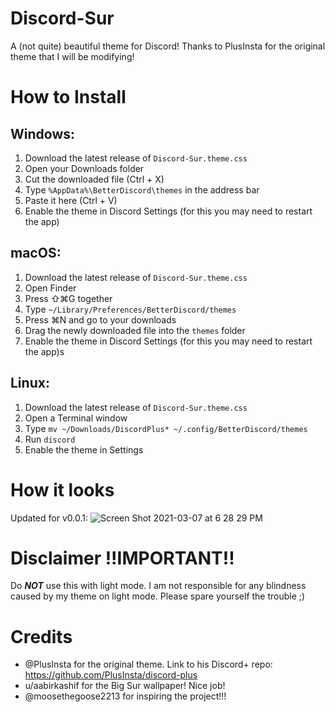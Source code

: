 # Discord-Sur
A (not quite) beautiful theme for Discord! Thanks to PlusInsta for the original theme that I will be modifying!

# How to Install

## **Windows**:
1) Download the latest release of `Discord-Sur.theme.css`
2) Open your Downloads folder
3) Cut the downloaded file (Ctrl + X)
4) Type `%AppData%\BetterDiscord\themes` in the address bar
5) Paste it here (Ctrl + V)
6) Enable the theme in Discord Settings (for this you may need to restart the app)

## **macOS**:
1) Download the latest release of `Discord-Sur.theme.css`
2) Open Finder
3) Press ⇧⌘G together
4) Type `~/Library/Preferences/BetterDiscord/themes`
5) Press ⌘N and go to your downloads
6) Drag the newly downloaded file into the `themes` folder
7) Enable the theme in Discord Settings (for this you may need to restart the app)s

## **Linux**:
1) Download the latest release of `Discord-Sur.theme.css`
2) Open a Terminal window
3) Type `mv ~/Downloads/DiscordPlus* ~/.config/BetterDiscord/themes`
4) Run `discord`
5) Enable the theme in Settings

# How it looks
Updated for v0.0.1:
![Screen Shot 2021-03-07 at 6 28 29 PM](https://user-images.githubusercontent.com/79278890/110258952-1f6aed80-7f73-11eb-8362-a0124b591474.png)

# Disclaimer !!IMPORTANT!!
Do ***NOT*** use this with light mode. I am not responsible for any blindness caused by my theme on light mode. Please spare yourself the trouble ;)

# Credits
 - @PlusInsta for the original theme. Link to his Discord+ repo: https://github.com/PlusInsta/discord-plus
 - u/aabirkashif for the Big Sur wallpaper! Nice job!
 - @moosethegoose2213 for inspiring the project!!!
